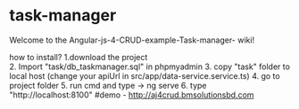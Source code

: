 # task-manager
Welcome to the Angular-js-4-CRUD-example-Task-manager- wiki!

how to install? 
1.download the project <br/>
2. Import "task/db_taskmanager.sql" in phpmyadmin 
3. copy "task" folder to local host (change your apiUrl in src/app/data-service.service.ts) 
4. go to project folder 
5. run cmd and type -> ng serve 
6. type "http://localhost:8100" 
#demo - http://aj4crud.bmsolutionsbd.com
